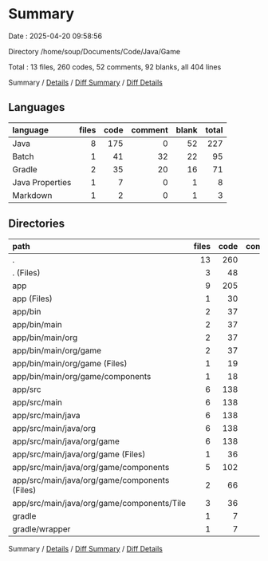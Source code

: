 # Summary

Date : 2025-04-20 09:58:56

Directory /home/soup/Documents/Code/Java/Game

Total : 13 files,  260 codes, 52 comments, 92 blanks, all 404 lines

Summary / [Details](details.md) / [Diff Summary](diff.md) / [Diff Details](diff-details.md)

## Languages
| language | files | code | comment | blank | total |
| :--- | ---: | ---: | ---: | ---: | ---: |
| Java | 8 | 175 | 0 | 52 | 227 |
| Batch | 1 | 41 | 32 | 22 | 95 |
| Gradle | 2 | 35 | 20 | 16 | 71 |
| Java Properties | 1 | 7 | 0 | 1 | 8 |
| Markdown | 1 | 2 | 0 | 1 | 3 |

## Directories
| path | files | code | comment | blank | total |
| :--- | ---: | ---: | ---: | ---: | ---: |
| . | 13 | 260 | 52 | 92 | 404 |
| . (Files) | 3 | 48 | 39 | 26 | 113 |
| app | 9 | 205 | 13 | 65 | 283 |
| app (Files) | 1 | 30 | 13 | 13 | 56 |
| app/bin | 2 | 37 | 0 | 0 | 37 |
| app/bin/main | 2 | 37 | 0 | 0 | 37 |
| app/bin/main/org | 2 | 37 | 0 | 0 | 37 |
| app/bin/main/org/game | 2 | 37 | 0 | 0 | 37 |
| app/bin/main/org/game (Files) | 1 | 19 | 0 | 0 | 19 |
| app/bin/main/org/game/components | 1 | 18 | 0 | 0 | 18 |
| app/src | 6 | 138 | 0 | 52 | 190 |
| app/src/main | 6 | 138 | 0 | 52 | 190 |
| app/src/main/java | 6 | 138 | 0 | 52 | 190 |
| app/src/main/java/org | 6 | 138 | 0 | 52 | 190 |
| app/src/main/java/org/game | 6 | 138 | 0 | 52 | 190 |
| app/src/main/java/org/game (Files) | 1 | 36 | 0 | 17 | 53 |
| app/src/main/java/org/game/components | 5 | 102 | 0 | 35 | 137 |
| app/src/main/java/org/game/components (Files) | 2 | 66 | 0 | 22 | 88 |
| app/src/main/java/org/game/components/Tile | 3 | 36 | 0 | 13 | 49 |
| gradle | 1 | 7 | 0 | 1 | 8 |
| gradle/wrapper | 1 | 7 | 0 | 1 | 8 |

Summary / [Details](details.md) / [Diff Summary](diff.md) / [Diff Details](diff-details.md)